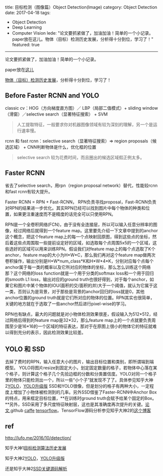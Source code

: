 title: 目标检测（图像篇）Object Detection(Image)
category: Object Detection
date: 2017-04-18
tags:
- Object Detection
- Deep Learning
- Computer Vision
lede: "论文要抓紧做了，加油加油！简单的一个小记录。paper放在这儿。物体（目标）检测历史发展，分析得十分到位，学习了！"
featured: true
---
论文要抓紧做了，加油加油！简单的一个小记录。

paper放在[这儿](https://github.com/StarsMyDestination/ML-Papers)

[物体（目标）检测历史发展](https://www.zhihu.com/collection/155393368)，分析得十分到位，学习了！

## Before Faster RCNN and YOLO
classic cv：HOG（方向梯度直方图）／ LBP（局部二值模式）+ sliding window（滑窗）／selective search（显著特征搜索） + SVM
>人工提取特征，一般要求你对机器图像领域有较为深刻的理解，另一个是运行速率慢。
<!-- more -->

rcnn 和 fast rcnn：selective search（显著特征搜索）=> region proposals（候选区域） + CNN判断物体是什么，优化框的位置  

>selective search 较为花费时间，而且圈出的候选区域假正例太多。

## Faster RCNN
省去了selective search，用rpn（region proposal network）替代，性能较rcnn和fast rcnn有较大提升。

Faster RCNN = RPN + Fast-RCNN， RPN负责寻找proposal，Fast-RCNN负责对RPN的结果进一步优化。其实RPN已经可以找到图片中每个物体的种类和位置，如果更注重速度而不是精度的话完全可以只使用RPN。

RPN是一个全卷积网络(FCN)，由于没有全连接层，所以可以输入任意分辨率的图像，经过网络后就得到一个feature map。这里要先介绍一下文章中提到的anchor这个概念，把这个feature map上的每一个点映射回原图，得到这些点的坐标，然后着这些点周围取一些提前设定好的区域，如选取每个点周围5x5的一个区域，这些选好的区域可以用来训练RPN。假设我们对feature map上的每个点选取了K个anchor，feature map的大小为H\*W\*C，那么我们再对这个feature map做两次卷积操作，输出分别是H\*W\*num_class\*K和H\*W\*4*K，分别对应每个点每个anchor属于每一类的概率以及它所对应的物体的坐标，那么怎么训练这个网络那？这个网络的loss function就是一个用于分类的softmax loss和一个用于回归的smooth L1 loss，输出对应的ground truth也很好得到，对于每个anchor，如果它和图片中某个物体的IOU(面积的交/面积的并)大于一个阈值，就认为它属于这一类，否则认为是背景，对于那些是背景的anchor回归的loss就是0，其他anchor位置的ground truth就是它们所对应的物体的位置。RPN其实也很简单，关键的地方就在于选取了一些anchor然后进行pixel-wise的学习。

RPN也有缺点，最大的问题就是对小物体检测效果很差，假设输入为512\*512，经过网络后得到的feature map是32\*32，那么feature map上的一个点就要负责周围至少是16*16的一个区域的特征表达，那对于在原图上很小的物体它的特征就难以得到充分的表示，因此检测效果比较差。


## YOLO 和 SSD
去掉了费时的RPN，输入任意大小的图片，输出目标位置和类别，即所谓端到端模型。
YOLO将图片resize到固定大小，划定固定数量的格子，若物体中心落在某个格子，则计算这个格子几个先验边框的分数和分类置信度。YOLO对同一个格子里的物体只能检测出一个，所以一些“小个子”就发现不了了。具体参见知乎大神2[YOLO](https://zhuanlan.zhihu.com/p/25045711)，[YOLO升级版](https://zhuanlan.zhihu.com/p/25052190)
SSD和YOLO很像，但是划分的格子有两种大小，一定程度上增加了小物体被检测到的几率。另外SSD借鉴了Faster-RCNN中Anchor Box的特点，用来框定目标位置，**在训练时ground truth会赋予给某个固定的Box。**另外，SSD采用了多尺度特征映射层，这也是其准确度再次提升的关键。[论文](https://arxiv.org/abs/1512.02325),github [caffe](https://github.com/weiliu89/caffe/tree/ssd) [tensorflow](https://github.com/balancap/SSD-Tensorflow)。TensorFlow源码分析参见知乎大神2的[这个博客](https://zhuanlan.zhihu.com/p/25100992)



## ref
http://lufo.me/2016/10/detection/

知乎大神1[目标检测算法历史发展](https://www.zhihu.com/collection/155393368)

知乎大神2[YOLO](https://zhuanlan.zhihu.com/p/25045711)，[YOLO升级版](https://zhuanlan.zhihu.com/p/25052190)

还是知乎大神2[SSD关键源码解析](https://zhuanlan.zhihu.com/p/25100992)

